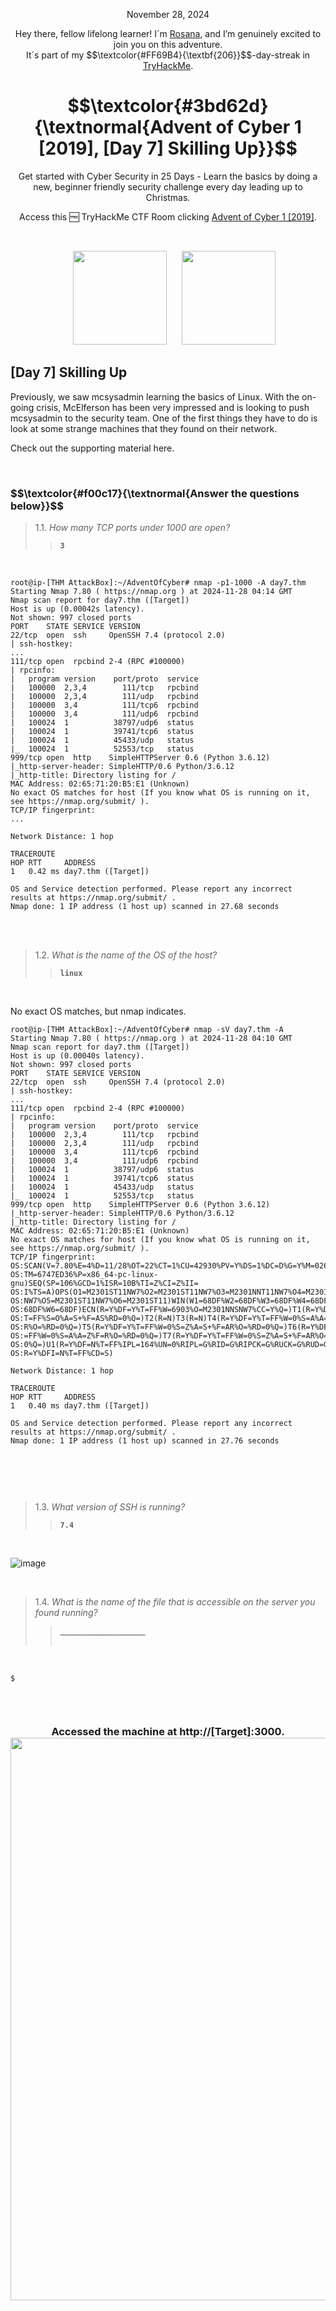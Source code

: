 <p align="center">November 28, 2024</p>
<p align="center">Hey there, fellow lifelong learner! I´m <a href="https://www.linkedin.com/in/rosanafssantos/">Rosana</a>, and I’m genuinely excited to join you on this adventure.<br>
It´s part of my $$\textcolor{#FF69B4}{\textbf{206}}$$-day-streak in  <a href="https://tryhackme.com/r/hacktivities">TryHackMe</a>.</p>

<h1 align="center">
  $$\textcolor{#3bd62d}{\textnormal{Advent of Cyber 1 [2019], [Day 7] Skilling Up}}$$

</h1>
<p align="center">Get started with Cyber Security in 25 Days - Learn the basics by doing a new, beginner friendly security challenge every day leading up to Christmas.</p>
<p align="center">Access this 🆓 TryHackMe CTF Room clicking <a href="https://tryhackme.com/r/room/25daysofchristmas">Advent of Cyber 1 [2019]</a>.</p><br>
<p align="center">
  <img height="150px" hspace="20" src="https://github.com/user-attachments/assets/f59c6a13-447f-4f2a-ade0-a28bc0f05118">
  <img height="150px" src="https://github.com/user-attachments/assets/7a3dd02f-39d7-4e1e-b64d-e0ec60bdb2f2">

</p>

<h2>[Day 7] Skilling Up<a id='1'></a></h2>
<p>Previously, we saw mcsysadmin learning the basics of Linux. With the on-going crisis, McElferson has been very impressed and is looking to push mcsysadmin to the security team. One of the first things they have to do is look at some strange machines that they found on their network.<br>

Check out the supporting material here.</p>

<br>

<h3 align="left"> $$\textcolor{#f00c17}{\textnormal{Answer the questions below}}$$ </h3>

> 1.1. <em>How many TCP ports under 1000 are open?</em><br><a id='1.1'></a>
>> <code><strong>3</strong></code>

<br>

<pre><code>root@ip-[THM AttackBox]:~/AdventOfCyber# nmap -p1-1000 -A day7.thm
Starting Nmap 7.80 ( https://nmap.org ) at 2024-11-28 04:14 GMT
Nmap scan report for day7.thm ([Target])
Host is up (0.00042s latency).
Not shown: 997 closed ports
PORT    STATE SERVICE VERSION
22/tcp  open  ssh     OpenSSH 7.4 (protocol 2.0)
| ssh-hostkey: 
...
111/tcp open  rpcbind 2-4 (RPC #100000)
| rpcinfo: 
|   program version    port/proto  service
|   100000  2,3,4        111/tcp   rpcbind
|   100000  2,3,4        111/udp   rpcbind
|   100000  3,4          111/tcp6  rpcbind
|   100000  3,4          111/udp6  rpcbind
|   100024  1          38797/udp6  status
|   100024  1          39741/tcp6  status
|   100024  1          45433/udp   status
|_  100024  1          52553/tcp   status
999/tcp open  http    SimpleHTTPServer 0.6 (Python 3.6.12)
|_http-server-header: SimpleHTTP/0.6 Python/3.6.12
|_http-title: Directory listing for /
MAC Address: 02:65:71:20:B5:E1 (Unknown)
No exact OS matches for host (If you know what OS is running on it, see https://nmap.org/submit/ ).
TCP/IP fingerprint:
...

Network Distance: 1 hop

TRACEROUTE
HOP RTT     ADDRESS
1   0.42 ms day7.thm ([Target])

OS and Service detection performed. Please report any incorrect results at https://nmap.org/submit/ .
Nmap done: 1 IP address (1 host up) scanned in 27.68 seconds
</code></pre><br>

<br>

> 1.2. <em>What is the name of the OS of the host?</em><br><a id='1.2'></a>
>> <code><strong>linux</strong></code>

<br>

<p>No exact OS matches, but nmap indicates.</p>

<pre><code>root@ip-[THM AttackBox]:~/AdventOfCyber# nmap -sV day7.thm -A
Starting Nmap 7.80 ( https://nmap.org ) at 2024-11-28 04:10 GMT
Nmap scan report for day7.thm ([Target])
Host is up (0.00040s latency).
Not shown: 997 closed ports
PORT    STATE SERVICE VERSION
22/tcp  open  ssh     OpenSSH 7.4 (protocol 2.0)
| ssh-hostkey: 
...
111/tcp open  rpcbind 2-4 (RPC #100000)
| rpcinfo: 
|   program version    port/proto  service
|   100000  2,3,4        111/tcp   rpcbind
|   100000  2,3,4        111/udp   rpcbind
|   100000  3,4          111/tcp6  rpcbind
|   100000  3,4          111/udp6  rpcbind
|   100024  1          38797/udp6  status
|   100024  1          39741/tcp6  status
|   100024  1          45433/udp   status
|_  100024  1          52553/tcp   status
999/tcp open  http    SimpleHTTPServer 0.6 (Python 3.6.12)
|_http-server-header: SimpleHTTP/0.6 Python/3.6.12
|_http-title: Directory listing for /
MAC Address: 02:65:71:20:B5:E1 (Unknown)
No exact OS matches for host (If you know what OS is running on it, see https://nmap.org/submit/ ).
TCP/IP fingerprint:
OS:SCAN(V=7.80%E=4%D=11/28%OT=22%CT=1%CU=42930%PV=Y%DS=1%DC=D%G=Y%M=026571%
OS:TM=6747ED36%P=x86_64-pc-linux-gnu)SEQ(SP=106%GCD=1%ISR=10B%TI=Z%CI=Z%II=
OS:I%TS=A)OPS(O1=M2301ST11NW7%O2=M2301ST11NW7%O3=M2301NNT11NW7%O4=M2301ST11
OS:NW7%O5=M2301ST11NW7%O6=M2301ST11)WIN(W1=68DF%W2=68DF%W3=68DF%W4=68DF%W5=
OS:68DF%W6=68DF)ECN(R=Y%DF=Y%T=FF%W=6903%O=M2301NNSNW7%CC=Y%Q=)T1(R=Y%DF=Y%
OS:T=FF%S=O%A=S+%F=AS%RD=0%Q=)T2(R=N)T3(R=N)T4(R=Y%DF=Y%T=FF%W=0%S=A%A=Z%F=
OS:R%O=%RD=0%Q=)T5(R=Y%DF=Y%T=FF%W=0%S=Z%A=S+%F=AR%O=%RD=0%Q=)T6(R=Y%DF=Y%T
OS:=FF%W=0%S=A%A=Z%F=R%O=%RD=0%Q=)T7(R=Y%DF=Y%T=FF%W=0%S=Z%A=S+%F=AR%O=%RD=
OS:0%Q=)U1(R=Y%DF=N%T=FF%IPL=164%UN=0%RIPL=G%RID=G%RIPCK=G%RUCK=G%RUD=G)IE(
OS:R=Y%DFI=N%T=FF%CD=S)

Network Distance: 1 hop

TRACEROUTE
HOP RTT     ADDRESS
1   0.40 ms day7.thm ([Target])

OS and Service detection performed. Please report any incorrect results at https://nmap.org/submit/ .
Nmap done: 1 IP address (1 host up) scanned in 27.76 seconds


</code></pre><br>


<br>

> 1.3. <em>What version of SSH is running?</em><br><a id='1.3'></a>
>> <code><strong>7.4</strong></code>

<br>

![image](https://github.com/user-attachments/assets/9f323a16-603f-47ea-b9f9-e817332a4971)

<br>

> 1.4. <em>What is the name of the file that is accessible on the server you found running?</em><br><a id='1.4'></a>
>> <code><strong>___________________</strong></code><br><br>

<br>



<pre><code>$

</code></pre><br>



<h3 align="center">Accessed the machine at http://[Target]:3000.<br>
                 <img width="900px" src="https://github.com/user-attachments/assets/b06c2908-e0e1-49ec-bb2e-2cd977145df3"> </h3>
<br>

